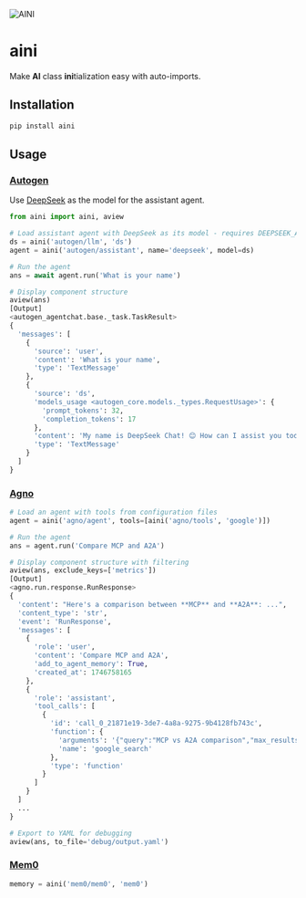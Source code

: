 ![AINI](images/aini.png)

# aini

Make **AI** class **ini**tialization easy with auto-imports.

## Installation

```bash
pip install aini
```

## Usage

### [Autogen](https://github.com/microsoft/autogen)

Use [DeepSeek](https://platform.deepseek.com/) as the model for the assistant agent.

```python
from aini import aini, aview

# Load assistant agent with DeepSeek as its model - requires DEEPSEEK_API_KEY
ds = aini('autogen/llm', 'ds')
agent = aini('autogen/assistant', name='deepseek', model=ds)

# Run the agent
ans = await agent.run('What is your name')

# Display component structure
aview(ans)
[Output]
<autogen_agentchat.base._task.TaskResult>
{
  'messages': [
    {
      'source': 'user',
      'content': 'What is your name',
      'type': 'TextMessage'
    },
    {
      'source': 'ds',
      'models_usage <autogen_core.models._types.RequestUsage>': {
        'prompt_tokens': 32,
        'completion_tokens': 17
      },
      'content': 'My name is DeepSeek Chat! 😊 How can I assist you today?',
      'type': 'TextMessage'
    }
  ]
}
```

### [Agno](https://github.com/agno-agi/agno)

```python
# Load an agent with tools from configuration files
agent = aini('agno/agent', tools=[aini('agno/tools', 'google')])

# Run the agent
ans = agent.run('Compare MCP and A2A')

# Display component structure with filtering
aview(ans, exclude_keys=['metrics'])
[Output]
<agno.run.response.RunResponse>
{
  'content': "Here's a comparison between **MCP** and **A2A**: ...",
  'content_type': 'str',
  'event': 'RunResponse',
  'messages': [
    {
      'role': 'user',
      'content': 'Compare MCP and A2A',
      'add_to_agent_memory': True,
      'created_at': 1746758165
    },
    {
      'role': 'assistant',
      'tool_calls': [
        {
          'id': 'call_0_21871e19-3de7-4a8a-9275-9b4128fb743c',
          'function': {
            'arguments': '{"query":"MCP vs A2A comparison","max_results":5}',
            'name': 'google_search'
          },
          'type': 'function'
        }
      ]
    }
  ]
  ...
}

# Export to YAML for debugging
aview(ans, to_file='debug/output.yaml')
```

### [Mem0](https://mem0.ai/)

```python
memory = aini('mem0/mem0', 'mem0')
```
